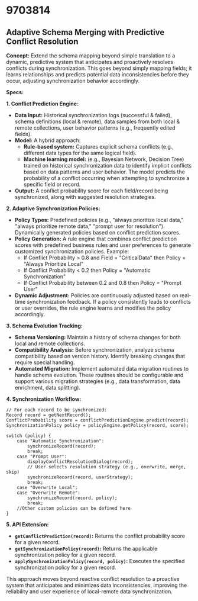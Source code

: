 # 9703814

## Adaptive Schema Merging with Predictive Conflict Resolution

**Concept:** Extend the schema mapping beyond simple translation to a dynamic, predictive system that anticipates and proactively resolves conflicts during synchronization. This goes beyond simply mapping fields; it learns relationships and predicts potential data inconsistencies before they occur, adjusting synchronization behavior accordingly.

**Specs:**

**1. Conflict Prediction Engine:**

*   **Data Input:**  Historical synchronization logs (successful & failed), schema definitions (local & remote), data samples from both local & remote collections, user behavior patterns (e.g., frequently edited fields).
*   **Model:** A hybrid approach:
    *   **Rule-based system:** Captures explicit schema conflicts (e.g., different data types for the same logical field).
    *   **Machine learning model:**  (e.g., Bayesian Network, Decision Tree) trained on historical synchronization data to identify implicit conflicts based on data patterns and user behavior.  The model predicts the probability of a conflict occurring when attempting to synchronize a specific field or record.
*   **Output:**  A conflict probability score for each field/record being synchronized, along with suggested resolution strategies.

**2. Adaptive Synchronization Policies:**

*   **Policy Types:**  Predefined policies (e.g., "always prioritize local data," "always prioritize remote data," "prompt user for resolution").  Dynamically generated policies based on conflict prediction scores.
*   **Policy Generation:**  A rule engine that combines conflict prediction scores with predefined business rules and user preferences to generate customized synchronization policies. Example:
    *   If Conflict Probability > 0.8 and Field = "CriticalData" then Policy = "Always Prioritize Local"
    *   If Conflict Probability < 0.2 then Policy = "Automatic Synchronization"
    *   If Conflict Probability between 0.2 and 0.8 then Policy = "Prompt User"
*   **Dynamic Adjustment:**  Policies are continuously adjusted based on real-time synchronization feedback. If a policy consistently leads to conflicts or user overrides, the rule engine learns and modifies the policy accordingly.

**3.  Schema Evolution Tracking:**

*   **Schema Versioning:** Maintain a history of schema changes for both local and remote collections.
*   **Compatibility Analysis:**  Before synchronization, analyze schema compatibility based on version history. Identify breaking changes that require special handling.
*   **Automated Migration:**  Implement automated data migration routines to handle schema evolution.  These routines should be configurable and support various migration strategies (e.g., data transformation, data enrichment, data splitting).

**4.  Synchronization Workflow:**

```pseudocode
// For each record to be synchronized:
Record record = getNextRecord();
ConflictProbability score = conflictPredictionEngine.predict(record);
SynchronizationPolicy policy = policyEngine.getPolicy(record, score);

switch (policy) {
    case "Automatic Synchronization":
        synchronizeRecord(record);
        break;
    case "Prompt User":
        displayConflictResolutionDialog(record);
        // User selects resolution strategy (e.g., overwrite, merge, skip)
        synchronizeRecord(record, userStrategy);
        break;
    case "Overwrite Local":
    case "Overwrite Remote":
        synchronizeRecord(record, policy);
        break;
    //Other custom policies can be defined here
}
```

**5.  API Extension:**

*   **`getConflictPrediction(record)`:** Returns the conflict probability score for a given record.
*   **`getSynchronizationPolicy(record)`:** Returns the applicable synchronization policy for a given record.
*   **`applySynchronizationPolicy(record, policy)`:** Executes the specified synchronization policy for a given record.



This approach moves beyond reactive conflict resolution to a proactive system that anticipates and minimizes data inconsistencies, improving the reliability and user experience of local-remote data synchronization.